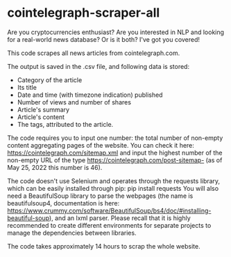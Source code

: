 # cointelegraph-scraper-all

Are you cryptocurrencies enthusiast? 
Are you interested in NLP and looking for a real-world news database? 
Or is it both? 
I've got you covered! 

This code scrapes all news articles from cointelegraph.com. 

The output is saved in the .csv file, and following data is stored: 
- Category of the article
- Its title
- Date and time (with timezone indication) published
- Number of views and number of shares
- Article's summary
- Article's content
- The tags, attributed to the article. 

The code requires you to input one number: the total number of non-empty content aggregating pages of the website. You can check it here: https://cointelegraph.com/sitemap.xml
and input the highest number of the non-empty URL of the type https://cointelegraph.com/post-sitemap- (as of May 25, 2022 this number is 46). 

The code doesn't use Selenium and operates through the requests library, which can be easily installed through pip: pip install requests
You will also need a BeautifulSoup library to parse the webpages (the name is beautifulsoup4, documentation is here: https://www.crummy.com/software/BeautifulSoup/bs4/doc/#installing-beautiful-soup), 
and an lxml parser. Please recall that it is highly recommended to create different environments for separate projects to manage the dependencies between libraries. 

The code takes approximately 14 hours to scrap the whole website. 

